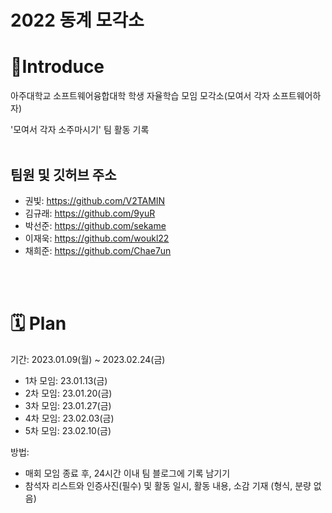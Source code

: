 # 2022 동계 모각소

# 📝Introduce
아주대학교 소프트웨어융합대학 학생 자율학습 모임 모각소(모여서 각자 소프트웨어하자) <br>

'모여서 각자 소주마시기' 팀 활동 기록<br>
<br>

팀원 및 깃허브 주소
---
- 권빛: https://github.com/V2TAMIN
- 김규래: https://github.com/9yuR
- 박선준: https://github.com/sekame
- 이재욱: https://github.com/woukl22
- 채희준: https://github.com/Chae7un

<br><br>


# 🗓️ Plan

기간: 2023.01.09(월) ~ 2023.02.24(금)
- 1차 모임: 23.01.13(금)
- 2차 모임: 23.01.20(금)
- 3차 모임: 23.01.27(금)
- 4차 모임: 23.02.03(금)
- 5차 모임: 23.02.10(금)


방법:
- 매회 모임 종료 후, 24시간 이내 팀 블로그에 기록 남기기
- 참석자 리스트와 인증사진(필수) 및 활동 일시, 활동 내용, 소감 기재 (형식, 분량 없음)


